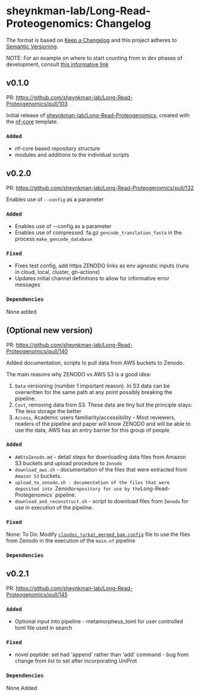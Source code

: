 # sheynkman-lab/Long-Read-Proteogenomics: Changelog

The format is based on [Keep a Changelog](https://keepachangelog.com/en/1.0.0/)
and this project adheres to [Semantic Versioning](https://semver.org/spec/v2.0.0.html).

NOTE: For an example on where to start counting from in dev phases of development, consult [this informative link](https://www.jering.tech/articles/semantic-versioning-in-practice#semver-in-this-phase)

## v0.1.0

PR: https://github.com/sheynkman-lab/Long-Read-Proteogenomics/pull/103

Initial release of [sheynkman-lab/Long-Read-Proteogenomics](https://github.com/sheynkman-lab/Long-Read-Proteogenomics), created with the [nf-core](https://nf-co.re/) template.

### `Added`
- nf-core based repository structure
- modules and additions to the individual scripts


## v0.2.0

PR: https://github.com/sheynkman-lab/Long-Read-Proteogenomics/pull/132

Enables use of `--config` as a parameter

### `Added`
- Enables use of --config as a parameter
- Enables use of compressed .fa.gz `gencode_translation_fasta` in the process `make_gencode_database`
### `Fixed`
- Fixes test config, add https ZENODO links as env agnostic inputs (runs in cloud, local, cluster, gh-actions)
- Updates initial channel definitions to allow for informative error messages

### `Dependencies`

None added

## (Optional new version)

PR: https://github.com/sheynkman-lab/Long-Read-Proteogenomics/pull/140

Added documentation, scripts to pull data from AWS buckets to Zenodo.

The main reasons why ZENODO vs AWS S3 is a good idea:

1. `Data` versioning (number 1 important reason).  In S3 data can be overwritten for the same path at any point possibly breaking the pipeline.
2. `Cost`, removing data from S3. These data are tiny but the principle stays: The less storage the better
3. `Access`, Academic users familiarity/accessibility - Most reviewers, readers of the pipeline and paper will know ZENODO and will be able to use the data, AWS has an entry barrier for this group of people

### `Added`
- `AWStoZenodo.md` - detail steps for downloading data files from Amazon S3 buckets and upload procedure to `Zenodo`
- `download_aws.sh` - documentation of the files that were extracted from `Amazon S3` buckets.
- `upload_to_zenodo.sh - documentation of the files that were deposited into `Zenodo` repository for use by the `Long-Read-Protegenomics` pipeline.
- `download_and_reconstruct.sh` - script to download files from `Zenodo` for use in execution of the pipeline.

### `Fixed`

None:  To Do:  Modify [`cloudos_jurkat_merged_bam.config`](https://github.com/sheynkman-lab/Long-Read-Proteogenomics/blob/main/conf/cloudos_jurkat_merged_bam.config) file to use the files from Zenodo in the execution of the `main.nf` pipeline

### `Dependencies`

## v0.2.1

PR: https://github.com/sheynkman-lab/Long-Read-Proteogenomics/pull/145

### `Added`
- Optional input into pipeline - metamorpheus_toml for user controlled toml file used in search

### `Fixed`
- novel peptide: set had 'append' rather than 'add' command - bug from change from list to set after incorporating UniProt 

### `Dependencies`

None Added



